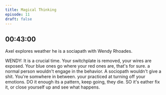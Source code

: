 ```yaml
---
title: Magical Thinking
episode: 11
draft: false
---
```


## 00:43:00

Axel explores weather he is a sociapath with Wendy Rhoades.

WENDY: 
It is a crucial time. Your switchplate is removed, your wires are exposed. Your blue ones go where your red ones are, that's for sure. a normal person wouldn't engage in the behavior. A sociopath wouldn't give a shit. You're somwhere in between. your practiced at turning off your emotions. DO it enough its a pattern, keep going, they die. SO it's eather fix it, or close yourself up and see what happens.